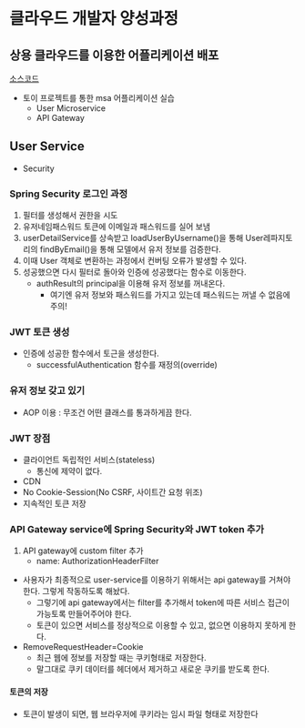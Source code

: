 # 클라우드 개발자 양성과정

## 상용 클라우드를 이용한 어플리케이션 배포
[소스코드](https://github.com/namgonkim/msa-ecommerce-tmax)
* 토이 프로젝트를 통한 msa 어플리케이션 실습
    - User Microservice
    - API Gateway

## User Service
* Security

### Spring Security 로그인 과정
1. 필터를 생성해서 권한을 시도
2. 유저네임패스워드 토큰에 이메일과 패스워드를 실어 보냄
3. userDetailService를 상속받고 loadUserByUsername()을 통해 User레파지토리의 findByEmail()을 통해 모델에서 유저 정보를 검증한다.
4. 이때 User 객체로 변환하는 과정에서 컨버팅 오류가 발생할 수 있다.
5. 성공했으면 다시 필터로 돌아와 인증에 성공했다는 함수로 이동한다.
    - authResult의 principal을 이용해 유저 정보를 꺼내온다.
        - 여기엔 유저 정보와 패스워드를 가지고 있는데 패스워드는 꺼낼 수 없음에 주의!

### JWT 토큰 생성
* 인증에 성공한 함수에서 토근을 생성한다.
    - successfulAuthentication 함수를 재정의(override)

### 유저 정보 갖고 있기
* AOP 이용 : 무조건 어떤 클래스를 통과하게끔 한다.

### JWT 장점
* 클라이언트 독립적인 서비스(stateless)
    - 통신에 제약이 없다.
* CDN
* No Cookie-Session(No CSRF, 사이트간 요청 위조)
* 지속적인 토큰 저장

### API Gateway service에 Spring Security와 JWT token 추가
1. API gateway에 custom filter 추가
    - name: AuthorizationHeaderFilter
* 사용자가 최종적으로 user-service를 이용하기 위해서는 api gateway를 거쳐야 한다. 그렇게 작동하도록 해놨다.
    - 그렇기에 api gateway에서는 filter를 추가해서 token에 따른 서비스 접근이 가능토록 만들어주어야 한다.
    - 토큰이 있으면 서비스를 정상적으로 이용할 수 있고, 없으면 이용하지 못하게 한다.
* RemoveRequestHeader=Cookie
    - 최근 웹에 정보를 저장할 때는 쿠키형태로 저장한다.
    - 말그대로 쿠키 데이터를 헤더에서 제거하고 새로운 쿠키를 받도록 한다.

#### 토큰의 저장
* 토큰이 발생이 되면, 웹 브라우저에 쿠키라는 임시 파일 형태로 저장한다